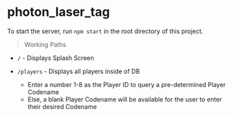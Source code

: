 # photon_laser_tag
To start the server, run `npm start` in the root directory of this project.

>Working Paths

* `/` - Displays Splash Screen

* `/players` - Displays all players inside of DB
    - Enter a number 1-8 as the Player ID to query a pre-determined Player Codename
    - Else, a blank Player Codename will be available for the user to enter their desired Codename
